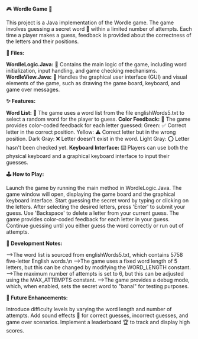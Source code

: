 🎮 **Wordle Game** 🧠

This project is a Java implementation of the Wordle game. The game involves guessing a secret word 🤫 within a limited number of attempts. Each time a player makes a guess, feedback is provided about the correctness of the letters and their positions.

**📁 Files:**

**WordleLogic.Java:** 🧩 Contains the main logic of the game, including word initialization, input handling, and game checking mechanisms.
**WordleView.Java:** 🎨 Handles the graphical user interface (GUI) and visual elements of the game, such as drawing the game board, keyboard, and game over messages.

**✨ Features:**

**Word List:** 📜 The game uses a word list from the file englishWords5.txt to select a random word for the player to guess.
**Color Feedback:** 🌈 The game provides color-coded feedback for each letter guessed:
Green: ✅ Correct letter in the correct position.
Yellow: ⚠️ Correct letter but in the wrong position.
Dark Gray: ❌ Letter doesn't exist in the word.
Light Gray: ⭕ Letter hasn't been checked yet.
**Keyboard Interface:** ⌨️ Players can use both the physical keyboard and a graphical keyboard interface to input their guesses.

**🕹️ How to Play:**

Launch the game by running the main method in WordleLogic.Java.
The game window will open, displaying the game board and the graphical keyboard interface.
Start guessing the secret word by typing or clicking on the letters.
After selecting the desired letters, press 'Enter' to submit your guess.
Use 'Backspace' to delete a letter from your current guess.
The game provides color-coded feedback for each letter in your guess.
Continue guessing until you either guess the word correctly or run out of attempts.

**📝 Development Notes:**

-->The word list is sourced from englishWords5.txt, which contains 5758 five-letter English words.\n
-->The game uses a fixed word length of 5 letters, but this can be changed by modifying the WORD_LENGTH constant.
-->The maximum number of attempts is set to 6, but this can be adjusted using the MAX_ATTEMPTS constant.
-->The game provides a debug mode, which, when enabled, sets the secret word to "banal" for testing purposes.

**🚀 Future Enhancements:**

Introduce difficulty levels by varying the word length and number of attempts.
Add sound effects 🎵 for correct guesses, incorrect guesses, and game over scenarios.
Implement a leaderboard 🏆 to track and display high scores.
